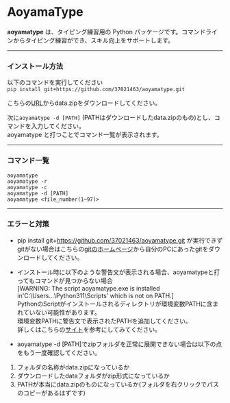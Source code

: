 # AoyamaType

**aoyamatype** は、タイピング練習用の Python パッケージです。コマンドラインからタイピング練習ができ、スキル向上をサポートします。

---
### インストール方法
以下のコマンドを実行してください  
`pip install git+https://github.com/37021463/aoyamatype.git`

こちらの[URL](https://kwanseio365-my.sharepoint.com/:f:/g/personal/ijv85378_nuc_kwansei_ac_jp/ElNx956B6chEppmidaLVxm4BUMw0mT9WP4NU0cGyJH1hDA?e=uCca4V  
)からdata.zipをダウンロードしてください。    

次に`aoyamatype -d [PATH]` (PATHはダウンロードしたdata.zipのもの)とし、コマンドを入力してください。  
aoyamatype と打つことでコマンド一覧が表示されます。

---
### コマンド一覧
`aoyamatype`  
`aoyamatype -r`  
`aoyamatype -c`  
`aoyamatype -d [PATH]`  
`aoyamatype <file_number(1~97)>`  

---

### エラーと対策
+ pip install git+https://github.com/37021463/aoyamatype.git
が実行できずgitがない場合はこちらの[gitのホームページ](https://git-scm.com/)から自分のPCにあったgitをダウンロードしてください。  

+ インストール時に以下のような警告文が表示される場合、aoyamatypeと打ってもコマンドが見つからない場合  
[WARNING: The script aoyamatype.exe is installed in'C:\Users\...\Python311\Scripts' which is not on PATH.]  
PythonのScriptがインストールされるディレクトリが環境変数PATHに含まれていない可能性があります。  
環境変数PATHに警告文で表示されたPATHを追加してください。    
詳しくはこちらの[サイト](https://www.javadrive.jp/python/install/index3.html  
)を参考にしてみてください。  

+ aoyamatype -d [PATH]でzipフォルダを正常に展開できない場合は以下の点をもう一度確認してください。
1. フォルダの名称がdata.zipになっているか
2. ダウンロードしたdataフォルダがzip形式になっているか
3. PATHが本当にdata.zipのものになっているか(フォルダを右クリックでパスのコピーがあるはずです)